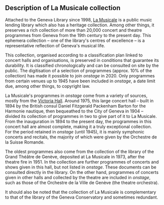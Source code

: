 ## Description of La Musicale collection

Attached to the Geneva Library since 1998, [La Musicale](www.bge-geneve.ch/musicale) is a public music lending library which also has a heritage collection. Among other things, it preserves a rich collection of more than 20,000 concert and theatre programmes from Geneva from the 19th century to the present day. This ephemera collection – one of the library&#39;s centres of excellence – is a representative reflection of Geneva&#39;s musical life.

This collection, organised according to a classification plan linked to concert halls and organisations, is preserved in conditions that guarantee its durability. It is classified chronologically and can be consulted on site by the public. The digitisation of a selection of programmes (approx. 10% of the collection) has made it possible to join _onstage_ in 2020. Only programmes from certain venues up to 1945 have been included in _onstage_, a date limit due, among other things, to copyright law.

La Musicale&#39;s programmes in _onstage_ come from a variety of sources, mostly from the [Victoria Hall](https://www.ville-ge.ch/culture/victoria\_hall/histoire.html). Around 1975, this large concert hall – built in 1894 by the British consul Daniel Fitzgerald Packenham Barton for the Harmonie nautique, then bequeathed to the City of Geneva in 1904 – divided its collection of programmes in two to give part of it to La Musicale. From the inauguration in 1894 to the present day, the programmes in this concert hall are almost complete, making it a truly exceptional collection. For the period retained in _onstage_ (until 1945), it is mainly symphonic concerts and recitals, the majority of which were given by the Orchestre de la Suisse Romande.

The oldest programmes also come from the collection of the library of the Grand Théâtre de Genève, deposited at La Musicale in 1973, after the theatre fire in 1951. In the collection are further programmes of concerts and shows given in this hall, but not listed in _onstage_. These documents can be consulted directly in the library. On the other hand, programmes of concerts given in other halls and collected by the theatre are included in _onstage_, such as those of the Orchestre de la Ville de Genève (the theatre orchestra).

It should also be noted that the collection of La Musicale is complementary to that of the library of the Geneva Conservatory and sometimes redundant.
